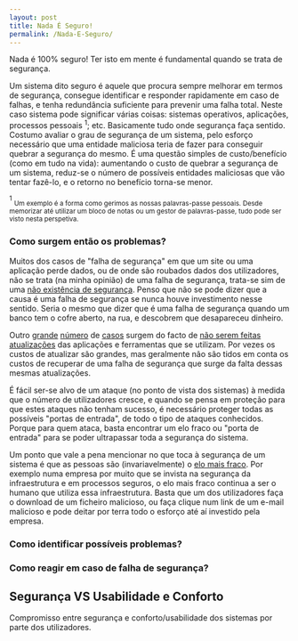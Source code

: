 ```yaml
---
layout: post
title: Nada É Seguro!
permalink: /Nada-E-Seguro/
---
```


Nada é 100% seguro! Ter isto em mente é fundamental quando se trata de segurança.

Um sistema dito seguro é aquele que procura sempre melhorar em termos de segurança, consegue identificar e responder rapidamente em caso de falhas, e tenha redundância suficiente para prevenir uma falha total.
Neste caso sistema pode significar várias coisas: sistemas operativos, aplicações, processos pessoais <sup>1</sup>; etc. Basicamente tudo onde segurança faça sentido.
Costumo avaliar o grau de segurança de um sistema, pelo esforço necessário que uma entidade maliciosa teria de fazer para conseguir quebrar a segurança do mesmo. É uma questão simples de custo/benefício (como em tudo na vida): aumentando o custo de quebrar a segurança de um sistema, reduz-se o número de possíveis entidades maliciosas que vão tentar fazê-lo, e o retorno no benefício torna-se menor.


<sup>1</sup> <sub>Um exemplo é a forma como gerimos as nossas palavras-passe pessoais. Desde memorizar até utilizar um bloco de notas ou um gestor de palavras-passe, tudo pode ser visto nesta perspetiva.</sub>


### Como surgem então os problemas?

Muitos dos casos de "falha de segurança" em que um site ou uma aplicação perde dados, ou de onde são roubados dados dos utilizadores, não se trata (na minha opinião) de uma falha de segurança, trata-se sim de uma [não existência de segurança]. Penso que não se pode dizer que a causa é uma falha de segurança se nunca houve investimento nesse sentido. Seria o mesmo que dizer que é uma falha de segurança quando um banco tem o cofre aberto, na rua, e descobrem que desapareceu dinheiro.


Outro [grande] [número](https://www.rtp.pt/noticias/mundo/ciberataque-mundial-e-ainda-uma-ameaca-presente_a1002046) de [casos] surgem do facto de [não serem feitas] [atualizações](https://technet.microsoft.com/en-us/library/security/ms17-010.aspx) das aplicações e ferramentas que se utilizam. Por vezes os custos de atualizar são grandes, mas geralmente não são tidos em conta os custos de recuperar de uma falha de segurança que surge da falta dessas mesmas atualizações.


É fácil ser-se alvo de um ataque (no ponto de vista dos sistemas) à medida que o número de utilizadores cresce, e quando se pensa em proteção para que estes ataques não tenham sucesso, é necessário proteger todas as possíveis "portas de entrada", de todo o tipo de ataques conhecidos. Porque para quem ataca, basta encontrar um elo fraco ou "porta de entrada" para se poder ultrapassar toda a segurança do sistema.


Um ponto que vale a pena mencionar no que toca à segurança de um sistema é que as pessoas são (invariavelmente) o [elo mais fraco]. Por exemplo numa empresa por muito que se invista na segurança da infraestrutura e em processos seguros, o elo mais fraco continua a ser o humano que utiliza essa infraestrutura. Basta que um dos utilizadores faça o download de um ficheiro malicioso, ou faça clique num link de um e-mail malicioso e pode deitar por terra todo o esforço até aí investido pela empresa.


### Como identificar possíveis problemas?


### Como reagir em caso de falha de segurança?


## Segurança VS Usabilidade e Conforto

Compromisso entre segurança e conforto/usabilidade dos sistemas por parte dos utilizadores.


[elo mais fraco]: https://pt.wikipedia.org/wiki/Phishing
[não existência de segurança]: https://arstechnica.com/security/2017/03/firefox-gets-complaint-for-labeling-unencrypted-login-page-insecure
[grande]: https://www.publico.pt/2017/05/13/tecnologia/noticia/europol-ciberataque-foi-de-um-nivel-sem-precedentes-1772033
[casos]: https://www.rtp.pt/noticias/pais/portugal-telecom-confirma-ter-sido-alvo-de-ciber-ataque_a1001323
[não serem feitas]: https://www.publico.pt/2017/05/15/tecnologia/noticia/perguntas-e-respostas-sobre-o-ciberataque-1772266
